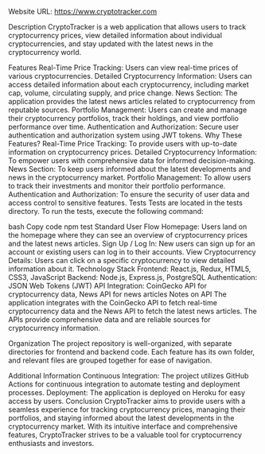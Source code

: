 Website URL: https://www.cryptotracker.com

Description
CryptoTracker is a web application that allows users to track cryptocurrency prices, view detailed information about individual cryptocurrencies, and stay updated with the latest news in the cryptocurrency world.

Features
Real-Time Price Tracking: Users can view real-time prices of various cryptocurrencies.
Detailed Cryptocurrency Information: Users can access detailed information about each cryptocurrency, including market cap, volume, circulating supply, and price change.
News Section: The application provides the latest news articles related to cryptocurrency from reputable sources.
Portfolio Management: Users can create and manage their cryptocurrency portfolios, track their holdings, and view portfolio performance over time.
Authentication and Authorization: Secure user authentication and authorization system using JWT tokens.
Why These Features?
Real-Time Price Tracking: To provide users with up-to-date information on cryptocurrency prices.
Detailed Cryptocurrency Information: To empower users with comprehensive data for informed decision-making.
News Section: To keep users informed about the latest developments and news in the cryptocurrency market.
Portfolio Management: To allow users to track their investments and monitor their portfolio performance.
Authentication and Authorization: To ensure the security of user data and access control to sensitive features.
Tests
Tests are located in the tests directory. To run the tests, execute the following command:

bash
Copy code
npm test
Standard User Flow
Homepage: Users land on the homepage where they can see an overview of cryptocurrency prices and the latest news articles.
Sign Up / Log In: New users can sign up for an account or existing users can log in to their accounts.
View Cryptocurrency Details: Users can click on a specific cryptocurrency to view detailed information about it.
Technology Stack
Frontend: React.js, Redux, HTML5, CSS3, JavaScript
Backend: Node.js, Express.js, PostgreSQL
Authentication: JSON Web Tokens (JWT)
API Integration: CoinGecko API for cryptocurrency data, News API for news articles
Notes on API
The application integrates with the CoinGecko API to fetch real-time cryptocurrency data and the News API to fetch the latest news articles. The APIs provide comprehensive data and are reliable sources for cryptocurrency information.

Organization
The project repository is well-organized, with separate directories for frontend and backend code. Each feature has its own folder, and relevant files are grouped together for ease of navigation.

Additional Information
Continuous Integration: The project utilizes GitHub Actions for continuous integration to automate testing and deployment processes.
Deployment: The application is deployed on Heroku for easy access by users.
Conclusion
CryptoTracker aims to provide users with a seamless experience for tracking cryptocurrency prices, managing their portfolios, and staying informed about the latest developments in the cryptocurrency market. With its intuitive interface and comprehensive features, CryptoTracker strives to be a valuable tool for cryptocurrency enthusiasts and investors.